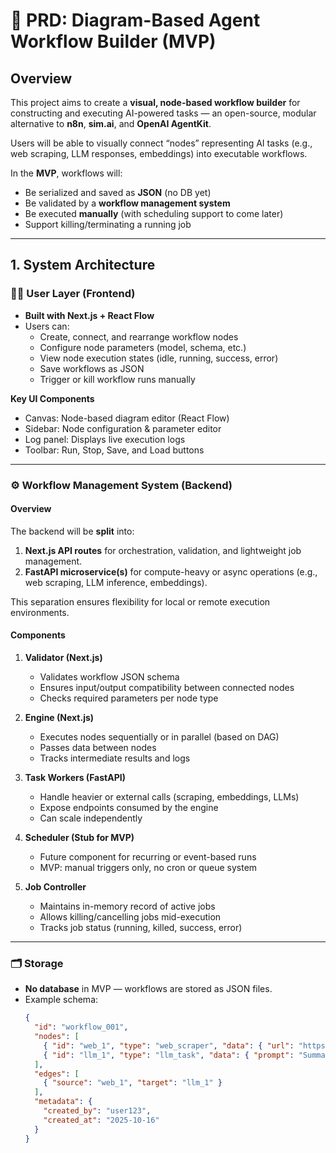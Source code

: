 # 🧩 PRD: Diagram-Based Agent Workflow Builder (MVP)

## Overview
This project aims to create a **visual, node-based workflow builder** for constructing and executing AI-powered tasks — an open-source, modular alternative to **n8n**, **sim.ai**, and **OpenAI AgentKit**.

Users will be able to visually connect “nodes” representing AI tasks (e.g., web scraping, LLM responses, embeddings) into executable workflows.

In the **MVP**, workflows will:
- Be serialized and saved as **JSON** (no DB yet)
- Be validated by a **workflow management system**
- Be executed **manually** (with scheduling support to come later)
- Support killing/terminating a running job

---

## 1. System Architecture

### 🧑‍💻 User Layer (Frontend)
- **Built with Next.js + React Flow**
- Users can:
  - Create, connect, and rearrange workflow nodes
  - Configure node parameters (model, schema, etc.)
  - View node execution states (idle, running, success, error)
  - Save workflows as JSON
  - Trigger or kill workflow runs manually

**Key UI Components**
- Canvas: Node-based diagram editor (React Flow)
- Sidebar: Node configuration & parameter editor
- Log panel: Displays live execution logs
- Toolbar: Run, Stop, Save, and Load buttons

---

### ⚙️ Workflow Management System (Backend)

#### Overview
The backend will be **split** into:
1. **Next.js API routes** for orchestration, validation, and lightweight job management.
2. **FastAPI microservice(s)** for compute-heavy or async operations (e.g., web scraping, LLM inference, embeddings).

This separation ensures flexibility for local or remote execution environments.

#### Components
1. **Validator (Next.js)**
   - Validates workflow JSON schema
   - Ensures input/output compatibility between connected nodes
   - Checks required parameters per node type

2. **Engine (Next.js)**
   - Executes nodes sequentially or in parallel (based on DAG)
   - Passes data between nodes
   - Tracks intermediate results and logs

3. **Task Workers (FastAPI)**
   - Handle heavier or external calls (scraping, embeddings, LLMs)
   - Expose endpoints consumed by the engine
   - Can scale independently

4. **Scheduler (Stub for MVP)**
   - Future component for recurring or event-based runs
   - MVP: manual triggers only, no cron or queue system

5. **Job Controller**
   - Maintains in-memory record of active jobs
   - Allows killing/cancelling jobs mid-execution
   - Tracks job status (running, killed, success, error)

---

### 🗂 Storage
- **No database** in MVP — workflows are stored as JSON files.
- Example schema:
  ```json
  {
    "id": "workflow_001",
    "nodes": [
      { "id": "web_1", "type": "web_scraper", "data": { "url": "https://example.com" } },
      { "id": "llm_1", "type": "llm_task", "data": { "prompt": "Summarize this content." } }
    ],
    "edges": [
      { "source": "web_1", "target": "llm_1" }
    ],
    "metadata": {
      "created_by": "user123",
      "created_at": "2025-10-16"
    }
  }
